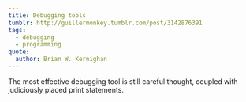 ```yaml
---
title: Debugging tools
tumblr: http://guillermonkey.tumblr.com/post/3142876391
tags:
  - debugging
  - programming
quote:
  author: Brian W. Kernighan
---
```


The most effective debugging tool is still careful thought, coupled with judiciously placed print statements.

